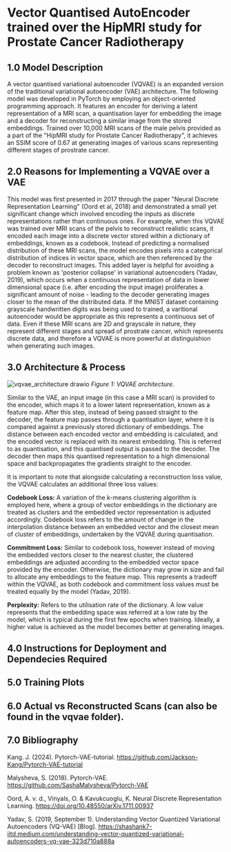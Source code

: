 # Vector Quantised AutoEncoder trained over the HipMRI study for Prostate Cancer Radiotherapy
## 1.0 Model Description
A vector quantised variational autoencoder (VQVAE) is an expanded version of the traditional variational autoencoder (VAE) architecture. The following model was developed in PyTorch by employing an object-oriented programming approach. It features an encoder for deriving a latent representation of a MRI scan, a quantisation layer for embedding the image and a decoder for reconstructing a similar image from the stored embeddings. Trained over 10,000 MRI scans of the male pelvis provided as a part of the "HipMRI study for Prostate Cancer Radiotherapy", it achieves an SSIM score of 0.67 at generating images of various scans representing different stages of prostrate cancer.

## 2.0 Reasons for Implementing a VQVAE over a VAE
This model was first presented in 2017 through the paper "Neural Discrete Representation Learning" (Oord et al, 2018) and demonstrated a small yet significant change which involved encoding the inputs as discrete representations rather than continuous ones. For example, when this VQVAE was trained over MRI scans of the pelvis to reconstruct realistic scans, it encoded each image into a discrete vector stored within a dictionary of embeddings, known as a codebook. Instead of predicting a normalised distribution of these MRI scans, the model encodes pixels into a categorical distribution of indices in vector space, which are then referenced by the decoder to reconstruct images. This added layer is helpful for avoiding a problem known as 'posterior collapse' in variational autoencoders (Yadav, 2019), which occurs when a continuous representation of data in lower dimensional space (i.e. after encoding the input image) proliferates a significant amount of noise - leading to the decoder generating images closer to the mean of the distributed data. If the MNIST dataset containing grayscale handwritten digits was being used to trained, a varitional autoencoder would be appropriate as this represents a continuous set of data. Even if these MRI scans are 2D and grayscale in nature, they represent different stages and spread of prostrate cancer, which represents discrete data, and therefore a VQVAE is more powerful at distinguishion when generating such images.

## 3.0 Architecture & Process
![vqvae_architecture drawio](https://github.com/user-attachments/assets/40e48f55-a051-4da9-ba9c-718a21cb6db7)
_Figure 1: VQVAE architecture._

Similar to the VAE, an input image (in this case a MRI scan) is provided to the encoder, which maps it to a lower latent representation, known as a feature map. After this step, instead of being passed straight to the decoder, the feature map passes through a quantisation layer, where it is compared against a previously stored dictionary of embeddings. The distance between each encoded vector and embedding is calculated, and the encoded vector is replaced with its nearest embedding. This is referred to as quantisation, and this quantised output is passed to the decoder. The decoder then maps this quantised representation to a high dimensional space and backpropagates the gradients straight to the encoder.

It is important to note that alongside calculating a reconstruction loss value, the VQVAE calculates an additional three loss values:

**Codebook Loss:** A variation of the k-means clustering algorithm is employed here, where a group of vector embeddings in the dictionary are treated as clusters and the embedded vector representation is adjusted accordingly. Codebook loss refers to the amount of change in the interpolation distance between an embedded vector and the closest mean of cluster of embeddings, undertaken by the VQVAE during quantisation.

**Commitment Loss:** Similar to codebook loss, however instead of moving the embedded vectors closer to the nearest cluster, the clustered embeddings are adjusted according to the embedded vector space provided by the encoder. Otherwise, the dictionary may grow in size and fail to allocate any embeddings to the feature map. This represents a tradeoff within the VQVAE, as both codebook and commitment loss values must be treated equally by the model (Yadav, 2019).

**Perplexity:** Refers to the utilisation rate of the dictionary. A low value represents that the embedding space was referred at a low rate by the model, which is typical during the first few epochs when training. Ideally, a higher value is achieved as the model becomes better at generating images.
## 4.0 Instructions for Deployment and Dependecies Required
## 5.0 Training Plots
## 6.0 Actual vs Reconstructed Scans (can also be found in the vqvae folder).
## 7.0 Bibliography
Kang. J. (2024). Pytorch-VAE-tutorial. https://github.com/Jackson-Kang/Pytorch-VAE-tutorial

Malysheva, S. (2018). Pytorch-VAE. https://github.com/SashaMalysheva/Pytorch-VAE

Oord, A. v. d., Vinyals, O. & Kavukcuoglu, K. Neural Discrete Representation Learning. https://doi.org/10.48550/arXiv.1711.00937

Yadav, S. (2019, September 1). Understanding Vector Quantized Variational Autoencoders (VQ-VAE) [Blog]. https://shashank7-iitd.medium.com/understanding-vector-quantized-variational-autoencoders-vq-vae-323d710a888a
